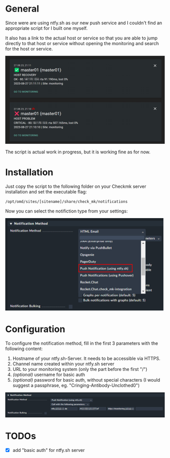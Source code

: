 # General

Since were are using ntfy.sh as our new push service and I couldn't find an appropriate script for I built one myself.

It also has a link to the actual host or service so that you are able to jump directly to that host or service without opening the monitoring and search for the host or service.

<img src="image-2.png" width="800px">

The script is actual work in progress, but it is working fine as for now.

# Installation

Just copy the script to the following folder on your Checkmk server installation and set the executable flag:

~~~
/opt/omd/sites/[sitename]/share/check_mk/notifications
~~~

Now you can select the notifiction type from your settings:

<img src="image.png" width="500px">

# Configuration

To configure the notification method, fill in the first 3 parameters with the following content:

1. Hostname of your ntfy.sh-Server. It needs to be accessible via HTTPS.
2. Channel name created within your ntfy.sh server
3. URL to your monitoring system (only the part before the first "/")
4. *(optional)* username for basic auth
5. *(optional)* password for basic auth, without special characters (I would suggest a passphrase, eg. "Cringing-Antibody-Unclothed0")

<img src="image-1.png" width="1000px">

# TODOs

- [x] add "basic auth" for ntfy.sh server